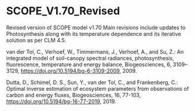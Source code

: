 # SCOPE_V1.70_Revised
Revised version of SCOPE model v1.70
Main revisions include updates to Photosynthesis along with its temperature dependence and its iterative solution as per CLM 4.5.


van der Tol, C., Verhoef, W., Timmermans, J., Verhoef, A., and Su, Z.: An integrated model of soil-canopy spectral radiances, photosynthesis, fluorescence, temperature and energy balance, Biogeosciences, 6, 3109–3129, https://doi.org/10.5194/bg-6-3109-2009, 2009.

Dutta, D., Schimel, D. S., Sun, Y., van der Tol, C., and Frankenberg, C.: Optimal inverse estimation of ecosystem parameters from observations of carbon and energy fluxes, Biogeosciences, 16, 77-103, https://doi.org/10.5194/bg-16-77-2019, 2019.
